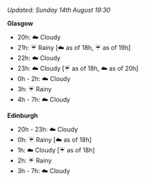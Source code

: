 *Updated: Sunday 14th August 19:30*

**Glasgow**

* 20h: :cloud: Cloudy
* 21h: :umbrella: Rainy [:cloud: as of 18h, :umbrella: as of 19h]
* 22h: :cloud: Cloudy
* 23h: :cloud: Cloudy [:umbrella: as of 18h, :cloud: as of 20h]
* 0h - 2h: :cloud: Cloudy
* 3h: :umbrella: Rainy
* 4h - 7h: :cloud: Cloudy

**Edinburgh**

* 20h - 23h: :cloud: Cloudy
* 0h: :umbrella: Rainy [:cloud: as of 18h]
* 1h: :cloud: Cloudy [:umbrella: as of 18h]
* 2h: :umbrella: Rainy
* 3h - 7h: :cloud: Cloudy
